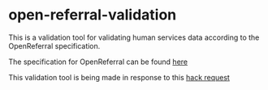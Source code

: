 open-referral-validation
========================
This is a validation tool for validating human services data according to the OpenReferral specification.

The specification for OpenReferral can be found [here](https://github.com/codeforamerica/openreferral/blob/master/openreferral.md)

This validation tool is being made in response to this [hack request](https://github.com/codeforamerica/OpenReferral/issues/36)
